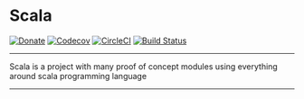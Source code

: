 # Scala

[![Donate](https://img.shields.io/badge/Donate-PayPal-green.svg)](https://www.paypal.com/cgi-bin/webscr?cmd=_donations&business=HE7K7HLJJBVWN&currency_code=EUR&source=url)
[![Codecov](https://codecov.io/gh/mvillafuertem/scala/branch/master/graph/badge.svg?style=svg)](https://codecov.io/gh/mvillafuertem/scala")
[![CircleCI](https://circleci.com/gh/mvillafuertem/scala.svg?style=svg)](https://circleci.com/gh/mvillafuertem/scala)
[![Build Status](https://travis-ci.com/mvillafuertem/scala.svg?branch=master)](https://travis-ci.com/mvillafuertem/scala)

****

Scala is a project with many proof of concept modules 
using everything around scala programming language

****

